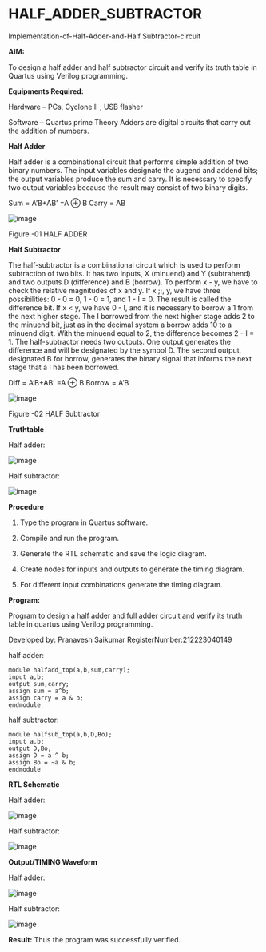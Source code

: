 # HALF_ADDER_SUBTRACTOR

Implementation-of-Half-Adder-and-Half Subtractor-circuit

**AIM:**

To design a half adder and half subtractor circuit and verify its truth table in Quartus using Verilog programming.

**Equipments Required:**

Hardware – PCs, Cyclone II , USB flasher 

Software – Quartus prime Theory Adders are digital circuits that carry out the addition of numbers.

**Half Adder**

Half adder is a combinational circuit that performs simple addition of two binary numbers. The input variables designate the augend and addend bits; the output variables produce the sum and carry. It is necessary to specify two output variables because the result may consist of two binary digits.

Sum = A’B+AB’ =A ⊕ B Carry = AB

![image](https://github.com/naavaneetha/HALF_ADDER_SUBTRACTOR/assets/154305477/bd4a0b2c-cdbc-4184-ab08-81578f121e1f)

Figure -01 HALF ADDER

**Half Subtractor**

The half-subtractor is a combinational circuit which is used to perform subtraction of two bits. It has two inputs, X (minuend) and Y (subtrahend) and two outputs D (difference) and B (borrow). To perform x - y, we have to check the relative magnitudes of x and y. If x ;;, y, we have three possibilities: 0 - 0 = 0, 1 - 0 = 1, and 1 - I = 0. The result is called the difference bit. If x < y, we have 0 - I, and it is necessary to borrow a 1 from the next higher stage. The I borrowed from the next higher stage adds 2 to the minuend bit, just as in the decimal system a borrow adds 10 to a minuend digit. With the minuend equal to 2, the difference becomes 2 - I = 1. The half-subtractor needs two outputs. One output generates the difference and will be designated by the symbol D. The second output, designated B for borrow, generates the binary signal that informs the next stage that a I has been borrowed. 

Diff = A’B+AB’ =A ⊕ B
Borrow = A’B

 ![image](https://github.com/naavaneetha/HALF_ADDER_SUBTRACTOR/assets/154305477/d76b099c-513f-4e7c-843a-e2fd028a531a)

Figure -02 HALF Subtractor

**Truthtable**

Half adder:

![image](https://github.com/PranaveshSaikumar/HALF_ADDER_SUBTRACTOR/assets/151001393/14af158b-0bad-4144-b97f-52028c9ae0b6)

Half subtractor:

![image](https://github.com/PranaveshSaikumar/HALF_ADDER_SUBTRACTOR/assets/151001393/932af46a-019e-469e-9414-24ad0535df71)

**Procedure**

1.	Type the program in Quartus software.

2.	Compile and run the program.

3.	Generate the RTL schematic and save the logic diagram.

4.	Create nodes for inputs and outputs to generate the timing diagram.

5.	For different input combinations generate the timing diagram.


**Program:**

Program to design a half adder and full adder circuit and verify its truth table in quartus using Verilog programming.

Developed by: Pranavesh Saikumar
RegisterNumber:212223040149

half adder:
```
module halfadd_top(a,b,sum,carry);
input a,b;
output sum,carry; 
assign sum = a^b;
assign carry = a & b;
endmodule
```
half subtractor:
```
module halfsub_top(a,b,D,Bo);
input a,b;
output D,Bo; 
assign D = a ^ b;
assign Bo = ~a & b;
endmodule
```

**RTL Schematic**

Half adder:

![image](https://github.com/PranaveshSaikumar/HALF_ADDER_SUBTRACTOR/assets/151001393/95c2b59f-13df-4501-91d9-9dce22e9f7e4)

Half subtractor:

![image](https://github.com/PranaveshSaikumar/HALF_ADDER_SUBTRACTOR/assets/151001393/3855072b-5445-4094-b4ec-73bb651392ab)

**Output/TIMING Waveform**

Half adder:

![image](https://github.com/PranaveshSaikumar/HALF_ADDER_SUBTRACTOR/assets/151001393/ffffd5c1-3146-4180-b696-3f675a82d49c)

Half subtractor:

![image](https://github.com/PranaveshSaikumar/HALF_ADDER_SUBTRACTOR/assets/151001393/d482d1bf-0bdc-4854-b899-a716b106ac47)

**Result:**
Thus the program was successfully verified.
